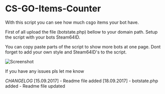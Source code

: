 # CS-GO-Items-Counter
With this script you can see how much csgo items your bot have.

First of all upload the file (botstate.php) bellow to your domain path.
Setup the script with your bots Steam64ID.

You can copy paste parts of the script to show more bots at one page.
Dont forget to add your own style and Steam64ID's to the script.

![Screenshot](http://fs5.directupload.net/images/170918/ihcv9jb6.png)

If you have any issues pls let me know

*CHANGELOG*
[15.09.2017] - Readme file added
[18.09.2017] - botstate.php added
             - Readme file updated
